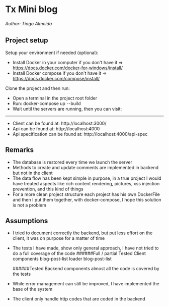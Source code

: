 # Tx Mini blog
###### Author: Tiago Almeida

## Project setup
Setup your environment if needed (optional):
 - Install Docker in your computer if you don't have it => https://docs.docker.com/docker-for-windows/install/
 - Install Docker compose if you don't have it => https://docs.docker.com/compose/install/ 
 
 Clone the project and then run:
 - Open a terminal in the project root folder  
 - Run: docker-compose up --build
 - Wait until the servers are running, then you can visit: 
 
 ---
 
 - Client can be found at:  http://localhost:3000/
 - Api can be found at: http://localhost:4000
 - Api specification can be found at: http://localhost:4000/api-spec

## Remarks
 - The database is restored every time we launch the server
 - Methods to create and update comments are implemented in backend but not in the client
 - The data flow has been kept simple in purpose, in a true project I would have treated aspects like rich content rendering, pictures, xss injection prevention, and this kind of things 
 - For a more clean project structure each project has his own DockerFile and then I put them together, with docker-compose, I hope this solution is not a problem

## Assumptions
 - I tried to document correctly the backend, but put less effort on the client, it was on purpose for a matter of time 
 - The tests I have made, show only general approach, I have not tried to do a full coverage of the code
    ######Full / partial Tested Client components
        blog-post-list
        loader
        blog-post-list
        
    ######Tested Backend components
        almost all the code is covered by the tests
        
 
 - While error management can still be improved, I have implemented the base of the system
 - The client only handle http codes that are coded in the backend 

